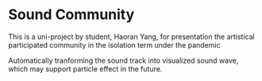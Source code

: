 # Sound Community
<p>This is a uni-project by student, Haoran Yang, for presentation the artistical participated community in the isolation term under the pandemic</p>
<p>Automatically tranforming the sound track into visualized sound wave, which may support particle effect in the future.</p>
